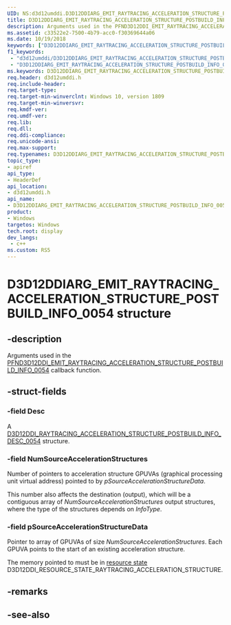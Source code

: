 ```yaml
---
UID: NS:d3d12umddi.D3D12DDIARG_EMIT_RAYTRACING_ACCELERATION_STRUCTURE_POSTBUILD_INFO_0054
title: D3D12DDIARG_EMIT_RAYTRACING_ACCELERATION_STRUCTURE_POSTBUILD_INFO_0054 (d3d12umddi.h)
description: Arguments used in the PFND3D12DDI_EMIT_RAYTRACING_ACCELERATION_STRUCTURE_POSTBUILD_INFO_0054 callback function.
ms.assetid: c33522e2-7500-4b79-acc0-f30369644a06
ms.date: 10/19/2018
keywords: ["D3D12DDIARG_EMIT_RAYTRACING_ACCELERATION_STRUCTURE_POSTBUILD_INFO_0054 structure"]
f1_keywords:
 - "d3d12umddi/D3D12DDIARG_EMIT_RAYTRACING_ACCELERATION_STRUCTURE_POSTBUILD_INFO_0054"
 - "D3D12DDIARG_EMIT_RAYTRACING_ACCELERATION_STRUCTURE_POSTBUILD_INFO_0054"
ms.keywords: D3D12DDIARG_EMIT_RAYTRACING_ACCELERATION_STRUCTURE_POSTBUILD_INFO_0054, D3D12DDIARG_EMIT_RAYTRACING_ACCELERATION_STRUCTURE_POSTBUILD_INFO_0054, 
req.header: d3d12umddi.h
req.include-header:
req.target-type:
req.target-min-winverclnt: Windows 10, version 1809
req.target-min-winversvr:
req.kmdf-ver:
req.umdf-ver:
req.lib:
req.dll:
req.ddi-compliance:
req.unicode-ansi:
req.max-support:
req.typenames: D3D12DDIARG_EMIT_RAYTRACING_ACCELERATION_STRUCTURE_POSTBUILD_INFO_0054
topic_type: 
- apiref
api_type: 
- HeaderDef
api_location: 
- d3d12umddi.h
api_name: 
- D3D12DDIARG_EMIT_RAYTRACING_ACCELERATION_STRUCTURE_POSTBUILD_INFO_0054
product:
- Windows
targetos: Windows
tech.root: display
dev_langs:
 - c++
ms.custom: RS5
---
```


# D3D12DDIARG_EMIT_RAYTRACING_ACCELERATION_STRUCTURE_POSTBUILD_INFO_0054 structure

## -description

Arguments used in the [PFND3D12DDI_EMIT_RAYTRACING_ACCELERATION_STRUCTURE_POSTBUILD_INFO_0054](nc-d3d12umddi-pfnd3d12ddi_emit_raytracing_acceleration_structure_postbuild_info_0054.md) callback function.

## -struct-fields

### -field Desc

A [D3D12DDI_RAYTRACING_ACCELERATION_STRUCTURE_POSTBUILD_INFO_DESC_0054](ns-d3d12umddi-d3d12ddi_raytracing_acceleration_structure_postbuild_info_desc_0054.md) structure.

### -field NumSourceAccelerationStructures

Number of pointers to acceleration structure GPUVAs (graphical processing unit virtual address) pointed to by *pSourceAccelerationStructureData*.  

This number also affects the destination (output), which will be a contiguous array of *NumSourceAccelerationStructures* output structures, where the type of the structures depends on *InfoType*.

### -field pSourceAccelerationStructureData

Pointer to array of GPUVAs of size *NumSourceAccelerationStructures*.  Each GPUVA points to the start of an existing acceleration structure.

The memory pointed to must be in [resource state](ne-d3d12umddi-d3d12ddi_resource_states.md) D3D12DDI_RESOURCE_STATE_RAYTRACING_ACCELERATION_STRUCTURE.

## -remarks

## -see-also
